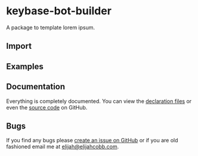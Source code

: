 # keybase-bot-builder
A package to template lorem ipsum.

## Import
## Examples

## Documentation
Everything is completely documented. You can view the
[declaration files](https://github.com/elijahjcobb/request/***/master/dts) or even the
[source code](https://github.com/elijahjcobb/***/tree/master/ts) on GitHub.

## Bugs
If you find any bugs please [create an issue on GitHub](https://github.com/elijahjcobb/***/issues) or if you are old
fashioned email me at [elijah@elijahcobb.com](mailto:elijah@elijahcobb.com).